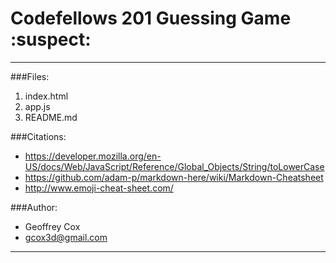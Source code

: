 # **Codefellows 201 Guessing Game** :suspect:
___

###Files:
1. index.html
2. app.js
3. README.md

###Citations:
* https://developer.mozilla.org/en-US/docs/Web/JavaScript/Reference/Global_Objects/String/toLowerCase
* https://github.com/adam-p/markdown-here/wiki/Markdown-Cheatsheet
* http://www.emoji-cheat-sheet.com/

###Author:
* Geoffrey Cox
* gcox3d@gmail.com
___
